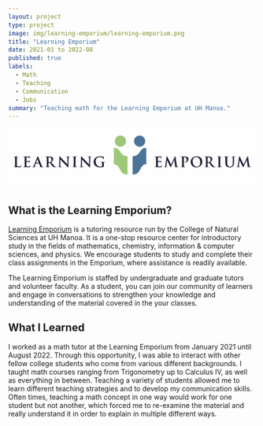 ```yaml
---
layout: project
type: project
image: img/learning-emporium/learning-emporium.png
title: "Learning Emporium"
date: 2021-01 to 2022-08
published: true
labels:
  - Math
  - Teaching
  - Communication
  - Jobs
summary: "Teaching math for the Learning Emporium at UH Manoa."
---
```


<img class="img-fluid" src="../img/learning-emporium/learning-emporium-2.png">

## What is the Learning Emporium?

[Learning Emporium](https://natsci.manoa.hawaii.edu/learningemporium/) is a tutoring resource run by the College of Natural Sciences at UH Manoa. It is a one-stop resource center for introductory study in the fields of mathematics, chemistry, information & computer sciences, and physics. We encourage students to study and complete their class assignments in the Emporium, where assistance is readily available.

The Learning Emporium is staffed by undergraduate and graduate tutors and volunteer faculty. As a student, you can join our community of learners and engage in conversations to strengthen your knowledge and understanding of the material covered in the your classes.

## What I Learned

I worked as a math tutor at the Learning Emporium from January 2021 until August 2022. Through this opportunity, I was able to interact with other fellow college students who come from various different backgrounds. I taught math courses ranging from Trigonometry up to Calculus IV, as well as everything in between. Teaching a variety of students allowed me to learn different teaching strategies and to develop my communication skills. Often times, teaching a math concept in one way would work for one student but not another, which forced me to re-examine the material and really understand it in order to explain in multiple different ways. 
